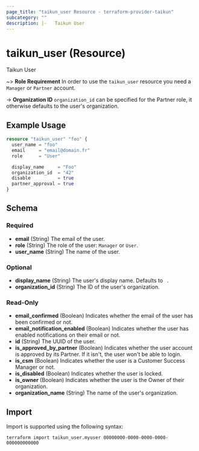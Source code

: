```yaml
---
page_title: "taikun_user Resource - terraform-provider-taikun"
subcategory: ""
description: |-   Taikun User
---
```


# taikun_user (Resource)

Taikun User

~> **Role Requirement** In order to use the `taikun_user` resource you need a `Manager` or `Partner` account.

-> **Organization ID** `organization_id` can be specified for the Partner role, it otherwise defaults to the user's organization.

## Example Usage

```terraform
resource "taikun_user" "foo" {
  user_name = "foo"
  email     = "email@domain.fr"
  role      = "User"

  display_name     = "Foo"
  organization_id  = "42"
  disable          = true
  partner_approval = true
}
```

<!-- schema generated by tfplugindocs -->
## Schema

### Required

- **email** (String) The email of the user.
- **role** (String) The role of the user: `Manager` or `User`.
- **user_name** (String) The name of the user.

### Optional

- **display_name** (String) The user's display name. Defaults to ` `.
- **organization_id** (String) The ID of the user's organization.

### Read-Only

- **email_confirmed** (Boolean) Indicates whether the email of the user has been confirmed or not.
- **email_notification_enabled** (Boolean) Indicates whether the user has enabled notifications on their email or not.
- **id** (String) The UUID of the user.
- **is_approved_by_partner** (Boolean) Indicates whether the user account is approved by its Partner. If it isn't, the user won't be able to login.
- **is_csm** (Boolean) Indicates whether the user is a Customer Success Manager or not.
- **is_disabled** (Boolean) Indicates whether the user is locked.
- **is_owner** (Boolean) Indicates whether the user is the Owner of their organization.
- **organization_name** (String) The name of the user's organization.

## Import

Import is supported using the following syntax:

```shell
terraform import taikun_user.myuser 00000000-0000-0000-0000-000000000000
```
